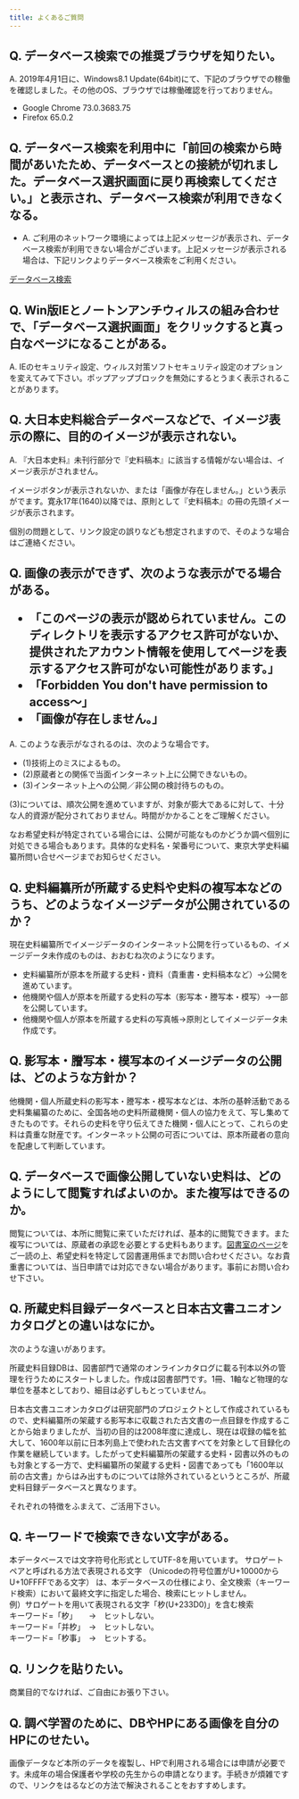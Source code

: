 ```yaml
---
title: よくあるご質問
---
```


<h2 class="h03">Q. データベース検索での推奨ブラウザを知りたい。</h2>

A. 2019年4月1日に、Windows8.1 Update(64bit)にて、下記のブラウザでの稼働を確認しました。その他のOS、ブラウザでは稼働確認を行っておりません。

- Google Chrome 73.0.3683.75
- Firefox 65.0.2

<h2 class="h03 mt2">Q. データベース検索を利用中に「前回の検索から時間があいたため、データベースとの接続が切れました。データベース選択画面に戻り再検索してください。」と表示され、データベース検索が利用できなくなる。</h2>

- A. ご利用のネットワーク環境によっては上記メッセージが表示され、データベース検索が利用できない場合がございます。上記メッセージが表示される場合は、下記リンクよりデータベース検索をご利用ください。

[データベース検索](https://wwwap2.hi.u-tokyo.ac.jp/ships/)

<h2 class="h03 mt2">Q. Win版IEとノートンアンチウィルスの組み合わせで、「データベース選択画面」をクリックすると真っ白なページになることがある。</h2>

A. IEのセキュリティ設定、ウィルス対策ソフトセキュリティ設定のオプションを変えてみて下さい。ポップアップブロックを無効にするとうまく表示されることがあります。

<h2 class="h03 mt2">Q. 大日本史料総合データベースなどで、イメージ表示の際に、目的のイメージが表示されない。</h2>

A. 『大日本史料』未刊行部分で『史料稿本』に該当する情報がない場合は、イメージ表示がされません。

イメージボタンが表示されないか、または「画像が存在しません。」という表示がでます。寛永17年(1640)以降では、原則として『史料稿本』の冊の先頭イメージが表示されます。

個別の問題として、リンク設定の誤りなども想定されますので、そのような場合はご連絡ください。

<h2 class="h03 mt2">Q. 画像の表示ができず、次のような表示がでる場合がある。

- 「このページの表示が認められていません。このディレクトリを表示するアクセス許可がないか、提供されたアカウント情報を使用してページを表示するアクセス許可がない可能性があります。」
- 「Forbidden You don't have permission to access～」
- 「画像が存在しません。」
</h2>

A. このような表示がなされるのは、次のような場合です。

- (1)技術上のミスによるもの。
- (2)原蔵者との関係で当面インターネット上に公開できないもの。
- (3)インターネット上への公開／非公開の検討待ちのもの。

(3)については、順次公開を進めていますが、対象が膨大であるに対して、十分な人的資源が配分されておりません。時間がかかることをご理解ください。

なお希望史料が特定されている場合には、公開が可能なものかどうか調べ個別に対処できる場合もあります。具体的な史料名・架番号について、東京大学史料編纂所問い合せページまでお知らせください。

<h2 class="h03 mt2">Q. 史料編纂所が所蔵する史料や史料の複写本などのうち、どのようなイメージデータが公開されているのか？</h2>

現在史料編纂所でイメージデータのインターネット公開を行っているもの、イメージデータ未作成のものは、おおむね次のようになります。

- 史料編纂所が原本を所蔵する史料・資料（貴重書・史料稿本など）→公開を進めています。
- 他機関や個人が原本を所蔵する史料の写本（影写本・謄写本・模写）→一部を公開しています。
- 他機関や個人が原本を所蔵する史料の写真帳→原則としてイメージデータ未作成です。

<h2 class="h03 mt2">Q. 影写本・謄写本・模写本のイメージデータの公開は、どのような方針か？</h2>

他機関・個人所蔵史料の影写本・謄写本・模写本などは、本所の基幹活動である史料集編纂のために、全国各地の史料所蔵機関・個人の協力をえて、写し集めてきたものです。それらの史料を守り伝えてきた機関・個人にとって、これらの史料は貴重な財産です。インターネット公開の可否については、原本所蔵者の意向を配慮して判断しています。

<h2 class="h03 mt2">Q. データベースで画像公開していない史料は、どのようにして閲覧すればよいのか。また複写はできるのか。</h2>

閲覧については、本所に閲覧に来ていただければ、基本的に閲覧できます。また複写については、原蔵者の承認を必要とする史料もあります。[図書室のページ](https://www.hi.u-tokyo.ac.jp/tosho/tosho.html)をご一読の上、希望史料を特定して図書運用係までお問い合わせください。なお貴重書については、当日申請では対応できない場合があります。事前にお問い合わせ下さい。

<h2 class="h03 mt2">Q. 所蔵史料目録データベースと日本古文書ユニオンカタログとの違いはなにか。</h2>

次のような違いがあります。

所蔵史料目録DBは、図書部門で通常のオンラインカタログに載る刊本以外の管理を行うためにスタートしました。作成は図書部門です。1冊、1軸など物理的な単位を基本としており、細目は必ずしもとっていません。

日本古文書ユニオンカタログは研究部門のプロジェクトとして作成されているもので、史料編纂所の架蔵する影写本に収載された古文書の一点目録を作成することから始まりましたが、当初の目的は2008年度に達成し、現在は収録の幅を拡大して、1600年以前に日本列島上で使われた古文書すべてを対象として目録化の作業を継続しています。したがって史料編纂所の架蔵する史料・図書以外のものも対象とする一方で、史料編纂所の架蔵する史料・図書であっても「1600年以前の古文書」からはみ出すものについては除外されているというところが、所蔵史料目録データベースと異なります。

それぞれの特徴をふまえて、ご活用下さい。

<h2 class="h03 mt2">Q. キーワードで検索できない文字がある。</h2>

本データベースでは文字符号化形式としてUTF-8を用いています。
サロゲートペアと呼ばれる方法で表現される文字
（Unicodeの符号位置がU+10000からU+10FFFFである文字）
は、本データベースの仕様により、全文検索（キーワード検索）において最終文字に指定した場合、検索にヒットしません。<br />
例）サロゲートを用いて表現される文字「𣏐(U+233D0)」を含む検索<br />
キーワード=「𣏐」　　→　ヒットしない。<br />
キーワード=「并𣏐」　→　ヒットしない。<br />
キーワード=「𣏐事」　→　ヒットする。

<h2 class="h03 mt2">Q. リンクを貼りたい。</h2>

商業目的でなければ、ご自由にお張り下さい。

<h2 class="h03 mt2">Q. 調べ学習のために、DBやHPにある画像を自分のHPにのせたい。</h2>

画像データなど本所のデータを複製し、HPで利用される場合には申請が必要です。未成年の場合保護者や学校の先生からの申請となります。手続きが煩雑ですので、リンクをはるなどの方法で解決されることをおすすめします。